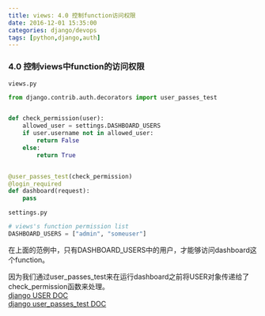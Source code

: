 ```yaml
---
title: views: 4.0 控制function访问权限
date: 2016-12-01 15:35:00
categories: django/devops
tags: [python,django,auth]
---
```

### 4.0 控制views中function的访问权限
`views.py`
``` python
from django.contrib.auth.decorators import user_passes_test


def check_permission(user):
    allowed_user = settings.DASHBOARD_USERS
    if user.username not in allowed_user:
        return False
    else:
        return True


@user_passes_test(check_permission)
@login_required
def dashboard(request):
    pass
```
`settings.py`
``` python
# views's function permission list
DASHBOARD_USERS = ["admin", "someuser"]
```

在上面的范例中，只有DASHBOARD_USERS中的用户，才能够访问dashboard这个function。  

因为我们通过user_passes_test来在运行dashboard之前将USER对象传递给了check_permission函数来处理。  
[django USER DOC](https://docs.djangoproject.com/en/1.10/ref/contrib/auth/#django.contrib.auth.models.User)  
[django user_passes_test DOC](https://docs.djangoproject.com/en/1.10/topics/auth/default/#django.contrib.auth.decorators.user_passes_test)
